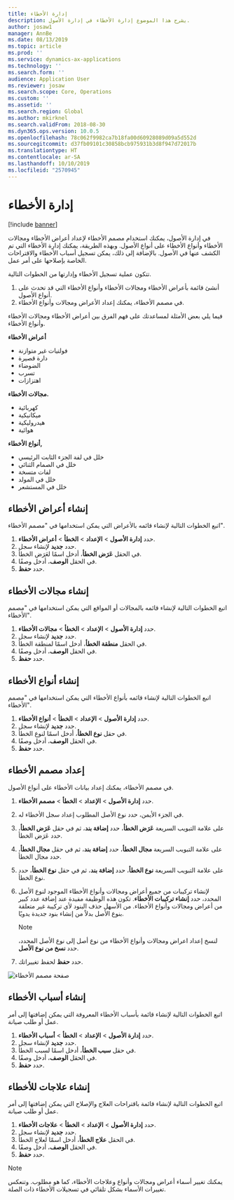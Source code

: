 ```yaml
---
title: إدارة الأخطاء
description: يشرح هذا الموضوع إدارة الأخطاء في إدارة الأصول.
author: josaw1
manager: AnnBe
ms.date: 08/13/2019
ms.topic: article
ms.prod: ''
ms.service: dynamics-ax-applications
ms.technology: ''
ms.search.form: ''
audience: Application User
ms.reviewer: josaw
ms.search.scope: Core, Operations
ms.custom: ''
ms.assetid: ''
ms.search.region: Global
ms.author: mkirknel
ms.search.validFrom: 2018-08-30
ms.dyn365.ops.version: 10.0.5
ms.openlocfilehash: 78c062f9982ca7b18fa00d60928089d09a5d552d
ms.sourcegitcommit: d37fb09101c30858bcb975931b3d8f947d72017b
ms.translationtype: HT
ms.contentlocale: ar-SA
ms.lasthandoff: 10/10/2019
ms.locfileid: "2570945"
---
```

# <a name="fault-management"></a>إدارة الأخطاء

[!include [banner](../../includes/banner.md)]

 

في إدارة الأصول، يمكنك استخدام مصمم الأخطاء لإعداد أعراض الأخطاء ومجالات الأخطاء وأنواع الأخطاء على أنواع الأصول. وبهذه الطريقة، يمكنك إدارة الأخطاء التي تم الكشف عنها في الأصول. بالإضافة إلى ذلك، يمكن تسجيل أسباب الأخطاء والاقتراحات الخاصة بإصلاحها على أمر عمل.

تتكون عملية تسجيل الأخطاء وإدارتها من الخطوات التالية.

1. أنشئ قائمة بأعراض الأخطاء ومجالات الأخطاء وأنواع الأخطاء التي قد تحدث على أنواع الأصول.‬
2. في مصمم الأخطاء، يمكنك إعداد الأعراض ومجالات وأنواع الأخطاء.

فيما يلي بعض الأمثلة لمساعدتك على فهم الفرق بين أعراض الأخطاء ومجالات الأخطاء وأنواع الأخطاء.

**أعراض الأخطاء**

- فولتيات غير متوازنة
- دارة قصيرة
- الضوضاء
- تسرب
- اهتزازات

**مجالات الأخطاء.**

- كهربائية
- ميكانيكية
- هيدروليكية
- هوائية

**أنواع الأخطاء,**

- خلل في لفة الجزء الثابت الرئيسي
- خلل في الصمام الثنائي
- لفات متسخة
- خلل في المولد
- خلل في المستشعر

## <a name="create-fault-symptoms"></a>إنشاء أعراض الأخطاء

اتبع الخطوات التالية لإنشاء قائمه بالأعراض التي يمكن استخدامها في "مصمم الأخطاء".

1. حدد **إدارة الأصول** \> **الإعداد** \> **الخطأ** \> **أعراض الأخطاء**.
2. حدد **جديد** لإنشاء سجل.
3. في الحقل **عَرَض الخطأ**، أدخل اسمًا لعَرَض الخطأ‏‎.
4. في الحقل **الوصف**، أدخل وصفًا.
5. حدد **حفظ**.

## <a name="create-fault-areas"></a>إنشاء مجالات الأخطاء

اتبع الخطوات التالية لإنشاء قائمه بالمجالات أو المواقع التي يمكن استخدامها في "مصمم الأخطاء".

1. حدد **إدارة الأصول** \> **الإعداد** \> **الخطأ** \> **مجالات الأخطاء**.
2. حدد **جديد** لإنشاء سجل.
3. في الحقل **منطقة الخطأ**، أدخل اسمًا لمنطقة الخطأ‏‎.
4. في الحقل **الوصف**، أدخل وصفًا.
5. حدد **حفظ**.

## <a name="create-fault-types"></a>إنشاء أنواع الأخطاء

اتبع الخطوات التالية لإنشاء قائمه بأنواع الأخطاء التي يمكن استخدامها في "مصمم الأخطاء".

1. حدد **إدارة الأصول** \> **الإعداد** \> **الخطأ** \> **أنواع الأخطاء**.
2. حدد **جديد** لإنشاء سجل.
3. في حقل **نوع الخطأ**، أدخل اسمًا لنوع الخطأ.
4. في الحقل **الوصف**، أدخل وصفًا.
5. حدد **حفظ**.

## <a name="set-up-the-fault-designer"></a>إعداد مصمم الأخطاء

في مصمم الأخطاء، يمكنك إعداد بيانات الأخطاء على أنواع الأصول.

1. حدد **إدارة الأصول** \> **الإعداد** \> **الخطأ** \> **مصمم الأخطاء**.
2. في الجزء الأيمن، حدد نوع الأصل المطلوب إعداد سجل الأخطاء له.
3. على علامة التبويب السريعة **عَرَض الخطأ**، حدد **إضافة بند**، ثم في حقل **عَرَض الخطأ**، حدد عَرَض الخطأ.
4. على علامة التبويب السريعة **مجال الخطأ**، حدد **إضافة بند**، ثم في حقل **مجال الخطأ**، حدد مجال الخطأ.
5. على علامة التبويب السريعة **نوع الخطأ**، حدد **إضافة بند**، ثم في حقل **نوع الخطأ**، حدد نوع الخطأ.
6. لإنشاء تركيبات من جميع أعراض ومجالات وأنواع الأخطاء الموجود لنوع الأصل المحدد، حدد **إنشاء تركيبات الأخطاء**. تكون هذه الوظيفة مفيدة عند إضافة عدد كبير من أعراض ومجالات وأنواع الأخطاء. من الأسهل حذف البنود لأي تركيبة غير متعلقة بنوع الأصل بدلاً من إنشاء بنود جديدة يدويًا.

    > [!NOTE]
    > لنسخ إعداد اعراض ومجالات وأنواع الأخطاء من نوع أصل إلى نوع الأصل المحدد، حدد **نسخ من نوع الأصل**.

7. حدد **حفظ** لحفظ تغييراتك.

![صفحة مصمم الأخطاء](media/21-setup-for-work-orders.png)

## <a name="create-fault-causes"></a>إنشاء أسباب الأخطاء

اتبع الخطوات التالية لإنشاء قائمة بأسباب الأخطاء المعروفة التي يمكن إضافتها إلى أمر عمل أو طلب صيانة.

1. حدد **إدارة الأصول** \> **الإعداد** \> **الخطأ** \> **أسباب الأخطاء**.
2. حدد **جديد** لإنشاء سجل.
3. في حقل **سبب الخطأ**، أدخل اسمًا لسبب الخطأ.
4. في الحقل **الوصف**، أدخل وصفًا.
5. حدد **حفظ**.

## <a name="create-fault-remedies"></a>إنشاء علاجات للأخطاء

اتبع الخطوات التالية لإنشاء قائمة باقتراحات العلاج والإصلاح التي يمكن إضافتها إلى أمر عمل أو طلب صيانة.

1. حدد **إدارة الأصول** \> **الإعداد** \> **الخطأ** \> **علاجات الأخطاء**.
2. حدد **جديد** لإنشاء سجل.
3. في الحقل **علاج الخطأ**، أدخل اسمًا لعلاج الخطأ‏‎.
4. في الحقل **الوصف**، أدخل وصفًا.
5. حدد **حفظ**.

> [!NOTE]
> يمكنك تغيير أسماء أعراض ومجالات وأنواع وعلاجات الأخطاء، كما هو مطلوب. وتنعكس تغييرات الأسماء بشكل تلقائي في تسجيلات الأخطاء ذات الصلة.
